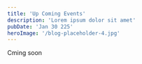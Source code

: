 ```yaml
---
title: 'Up Coming Events'
description: 'Lorem ipsum dolor sit amet'
pubDate: 'Jan 30 225'
heroImage: '/blog-placeholder-4.jpg'
---
```


Cming soon
